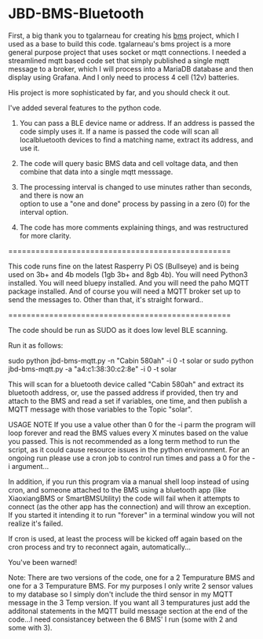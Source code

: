 # JBD-BMS-Bluetooth

First, a big thank you to tgalarneau for creating his [bms](https://github.com/tgalarneau/bms) project, which I used as a base to
build this code. tgalarneau's bms project is a more general purpose project that uses socket or
mqtt connections. I needed a streamlined mqtt based code set that simply published a single
mqtt message to a broker, which I will process into a MariaDB database and then display using
Grafana. And I only need to process 4 cell (12v) batteries.

His project is more sophisticated by far, and you should check it out.

I've added several features to the python code. 

1) You can pass a BLE device name or address. If an address is passed the code simply uses it. 
If a name is passed the code will scan all localbluetooth devices to find a matching name, 
extract its address, and use it.

2) The code will query basic BMS data and cell voltage data, and then combine that data into a 
single mqtt messsage. 

3) The processing interval is changed to use minutes rather than seconds, and there is now an  
option to use a "one and done" process by passing in a zero (0) for the interval option.

4) The code has more comments explaining things, and was restructured for more clarity.

=================================================

This code runs fine on the latest Rasperry Pi OS (Bullseye) and is being used on 3b+ and 4b 
models (1gb 3b+ and 8gb 4b). You will need Python3 installed. You will need bluepy installed.
And you will need the paho MQTT package installed. And of course you will need a MQTT broker 
set up to send the messages to. Other than that, it's straight forward..

=================================================

The code should be run as SUDO as it does low level BLE scanning.

Run it as follows:

   sudo python jbd-bms-mqtt.py -n "Cabin 580ah" -i 0 -t solar
   or
   sudo python jbd-bms-mqtt.py -a "a4:c1:38:30:c2:8e" -i 0 -t solar

This will scan for a bluetooth device called "Cabin 580ah" and extract its
bluetooth address, or, use the passed address if provided, then try and attach
to the BMS and read a set if variables, one time, and then publish a MQTT
message with those variables to the Topic "solar".

USAGE NOTE
If you use a value other than 0 for the -i parm the program will loop forever
and read the BMS values every X minutes based on the value you passed. This is
not recommended as a long term method to run the script, as it could cause
resource issues in the python environment. For an ongoing run please use a
cron job to control run times and pass a 0 for the -i argument...

In addition, if you run this program via a manual shell loop instead of using
cron, and someone attached to the BMS using a bluetooth app (like XiaoxiangBMS
or SmartBMSUtility) the code will fail when it attempts to connect (as the other
app has the connection) and will throw an exception. If you started it intending
it to run "forever" in a terminal window you will not realize it's failed.

If cron is used, at least the process will be kicked off again based on the cron
process and try to reconnect again, automatically...

You've been warned!

Note: There are two versions of the code, one for a 2 Tempurature BMS and one for 
a 3 Tempurature BMS. For my purposes I only write 2 sensor values to my database
so I simply don't include the third sensor in my MQTT message in the 3 Temp version.
If you want all 3 tempuratures just add the additonal statements in the MQTT build
message section at the end of the code...I need consistancey between the 6 BMS'
I run (some with 2 and some with 3).

